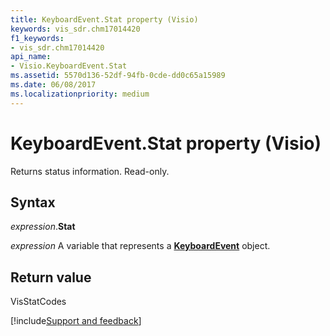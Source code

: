 ```yaml
---
title: KeyboardEvent.Stat property (Visio)
keywords: vis_sdr.chm17014420
f1_keywords:
- vis_sdr.chm17014420
api_name:
- Visio.KeyboardEvent.Stat
ms.assetid: 5570d136-52df-94fb-0cde-dd0c65a15989
ms.date: 06/08/2017
ms.localizationpriority: medium
---
```



# KeyboardEvent.Stat property (Visio)

Returns status information. Read-only.


## Syntax

_expression_.**Stat**

_expression_ A variable that represents a **[KeyboardEvent](Visio.KeyboardEvent.md)** object.


## Return value

VisStatCodes

[!include[Support and feedback](~/includes/feedback-boilerplate.md)]